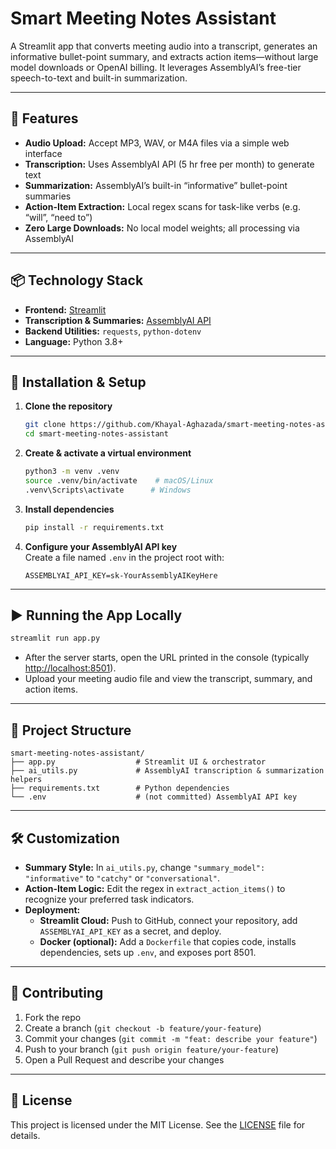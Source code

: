 # Smart Meeting Notes Assistant

A Streamlit app that converts meeting audio into a transcript, generates an informative bullet-point summary, and extracts action items—without large model downloads or OpenAI billing. It leverages AssemblyAI’s free-tier speech-to-text and built-in summarization.

---

## 🚀 Features

- **Audio Upload:** Accept MP3, WAV, or M4A files via a simple web interface  
- **Transcription:** Uses AssemblyAI API (5 hr free per month) to generate text  
- **Summarization:** AssemblyAI’s built-in “informative” bullet-point summaries  
- **Action-Item Extraction:** Local regex scans for task-like verbs (e.g. “will”, “need to”)  
- **Zero Large Downloads:** No local model weights; all processing via AssemblyAI  

---

## 📦 Technology Stack

- **Frontend:** [Streamlit](https://streamlit.io/)  
- **Transcription & Summaries:** [AssemblyAI API](https://www.assemblyai.com/)  
- **Backend Utilities:** `requests`, `python-dotenv`  
- **Language:** Python 3.8+  

---

## 🔧 Installation & Setup

1. **Clone the repository**  
   ```bash
   git clone https://github.com/Khayal-Aghazada/smart-meeting-notes-assistant.git
   cd smart-meeting-notes-assistant
   ```

2. **Create & activate a virtual environment**  
   ```bash
   python3 -m venv .venv
   source .venv/bin/activate    # macOS/Linux
   .venv\Scripts\activate      # Windows
   ```

3. **Install dependencies**  
   ```bash
   pip install -r requirements.txt
   ```

4. **Configure your AssemblyAI API key**  
   Create a file named `.env` in the project root with:  
   ```dotenv
   ASSEMBLYAI_API_KEY=sk-YourAssemblyAIKeyHere
   ```

---

## ▶️ Running the App Locally

```bash
streamlit run app.py
```

- After the server starts, open the URL printed in the console (typically [http://localhost:8501](http://localhost:8501)).  
- Upload your meeting audio file and view the transcript, summary, and action items.

---

## 📁 Project Structure

```
smart-meeting-notes-assistant/
├── app.py                  # Streamlit UI & orchestrator
├── ai_utils.py             # AssemblyAI transcription & summarization helpers
├── requirements.txt        # Python dependencies
└── .env                    # (not committed) AssemblyAI API key
```

---

## 🛠️ Customization

- **Summary Style:** In `ai_utils.py`, change `"summary_model": "informative"` to `"catchy"` or `"conversational"`.  
- **Action-Item Logic:** Edit the regex in `extract_action_items()` to recognize your preferred task indicators.  
- **Deployment:**  
  - **Streamlit Cloud:** Push to GitHub, connect your repository, add `ASSEMBLYAI_API_KEY` as a secret, and deploy.  
  - **Docker (optional):** Add a `Dockerfile` that copies code, installs dependencies, sets up `.env`, and exposes port 8501.

---

## 🤝 Contributing

1. Fork the repo  
2. Create a branch (`git checkout -b feature/your-feature`)  
3. Commit your changes (`git commit -m "feat: describe your feature"`)  
4. Push to your branch (`git push origin feature/your-feature`)  
5. Open a Pull Request and describe your changes

---

## 📜 License

This project is licensed under the MIT License. See the [LICENSE](LICENSE) file for details.
